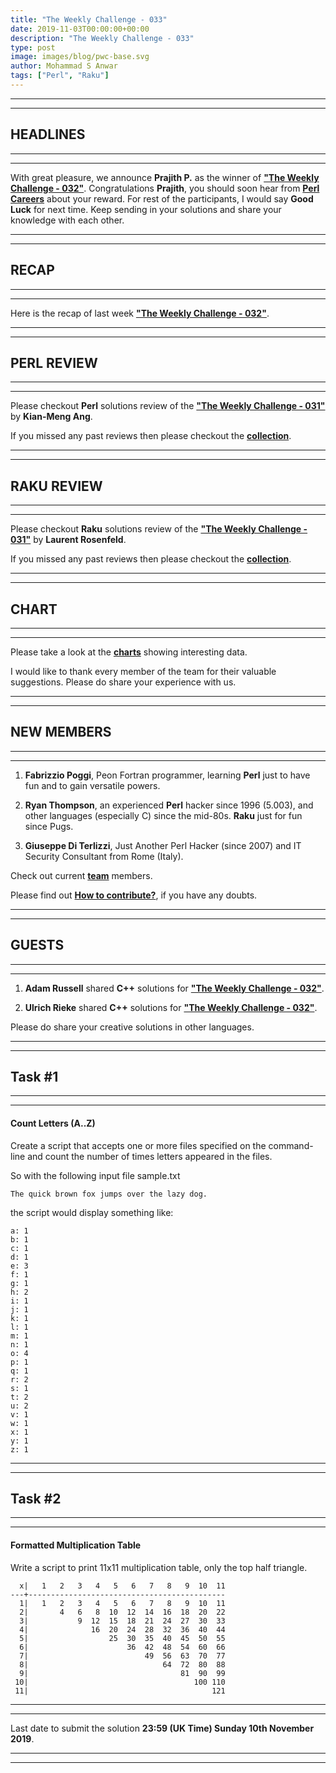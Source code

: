 ```yaml
---
title: "The Weekly Challenge - 033"
date: 2019-11-03T00:00:00+00:00
description: "The Weekly Challenge - 033"
type: post
image: images/blog/pwc-base.svg
author: Mohammad S Anwar
tags: ["Perl", "Raku"]
---
```

***
***

## HEADLINES

***
***

With great pleasure, we announce **Prajith P.** as the winner of **["The Weekly Challenge - 032"](/blog/perl-weekly-challenge-032)**. Congratulations **Prajith**, you should soon hear from **[Perl Careers](https://perl.careers/)** about your reward. For rest of the participants, I would say **Good Luck** for next time. Keep sending in your solutions and share your knowledge with each other.

***
***

## RECAP

***
***

Here is the recap of last week **["The Weekly Challenge - 032"](/blog/recap-challenge-032)**.

***
***

## PERL REVIEW

***
***

Please checkout **Perl** solutions review of the **["The Weekly Challenge - 031"](/blog/review-challenge-031)** by **Kian-Meng Ang**.

If you missed any past reviews then please checkout the [**collection**](/p5-reviews).

***
***

## RAKU REVIEW

***
***

Please checkout **Raku** solutions review of the **["The Weekly Challenge - 031"](/blog/p6-review-challenge-031)** by **Laurent Rosenfeld**.

If you missed any past reviews then please checkout the [**collection**](/p6-reviews).

***
***

## CHART

***
***

Please take a look at the [**charts**](/chart) showing interesting data.

I would like to thank every member of the team for their valuable suggestions. Please do share your experience with us.

***
***

## NEW MEMBERS

***
***

1) **Fabrizzio Poggi**, Peon Fortran programmer, learning **Perl** just to have fun and to gain versatile powers.

2) **Ryan Thompson**, an experienced **Perl** hacker since 1996 (5.003), and other languages (especially C) since the mid-80s. **Raku** just for fun since Pugs.

3) **Giuseppe Di Terlizzi**, Just Another Perl Hacker (since 2007) and IT Security Consultant from Rome (Italy).

Check out current [**team**](/team) members.

Please find out [**How to contribute?**](/blog/how-to-contribute), if you have any doubts.

***
***

## GUESTS

***
***

1) **Adam Russell** shared **C++** solutions for **["The Weekly Challenge - 032"](https://github.com/manwar/perlweeklychallenge-club/tree/master/challenge-032/adam-russell/cxx)**.

2) **Ulrich Rieke** shared **C++** solutions for **["The Weekly Challenge - 032"](https://github.com/manwar/perlweeklychallenge-club/tree/master/challenge-032/ulrich-rieke/cpp)**.

Please do share your creative solutions in other languages.

***
***

## Task #1

***
***

#### Count Letters (A..Z)

Create a script that accepts one or more files specified on the command-line and count the number of times letters appeared in the files.

So with the following input file sample.txt

    The quick brown fox jumps over the lazy dog.

the script would display something like:

    a: 1
    b: 1
    c: 1
    d: 1
    e: 3
    f: 1
    g: 1
    h: 2
    i: 1
    j: 1
    k: 1
    l: 1
    m: 1
    n: 1
    o: 4
    p: 1
    q: 1
    r: 2
    s: 1
    t: 2
    u: 2
    v: 1
    w: 1
    x: 1
    y: 1
    z: 1

***
***

## Task #2

***
***

#### Formatted Multiplication Table

Write a script to print 11x11 multiplication table, only the top half triangle.

      x|   1   2   3   4   5   6   7   8   9  10  11
    ---+--------------------------------------------
      1|   1   2   3   4   5   6   7   8   9  10  11
      2|       4   6   8  10  12  14  16  18  20  22
      3|           9  12  15  18  21  24  27  30  33
      4|              16  20  24  28  32  36  40  44
      5|                  25  30  35  40  45  50  55
      6|                      36  42  48  54  60  66
      7|                          49  56  63  70  77
      8|                              64  72  80  88
      9|                                  81  90  99
     10|                                     100 110
     11|                                         121

***
***

Last date to submit the solution **23:59 (UK Time) Sunday 10th November 2019**.

***
***
